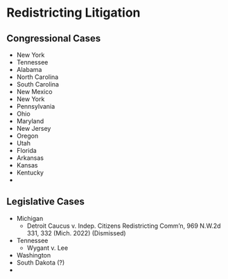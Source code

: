 # Redistricting Litigation

## Congressional Cases

- New York
- Tennessee
- Alabama
- North Carolina
- South Carolina
- New Mexico
- New York
- Pennsylvania
- Ohio
- Maryland
- New Jersey
- Oregon
- Utah
- Florida
- Arkansas
- Kansas
- Kentucky
- 

## Legislative Cases

- Michigan
     + Detroit Caucus v. Indep. Citizens Redistricting Comm’n, 969 N.W.2d 331, 332 (Mich. 2022) (Dismissed)
- Tennessee
     + Wygant v. Lee
- Washington
- South Dakota (?)
- 